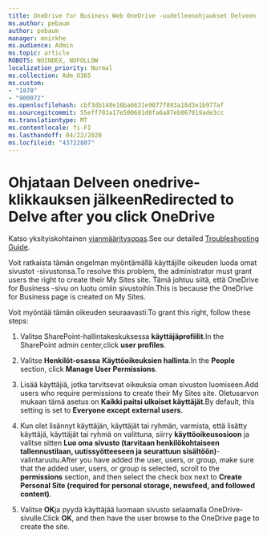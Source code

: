 ```yaml
---
title: OneDrive for Business Web OneDrive -uudelleenohjaukset Delveen
ms.author: pebaum
author: pebaum
manager: mnirkhe
ms.audience: Admin
ms.topic: article
ROBOTS: NOINDEX, NOFOLLOW
localization_priority: Normal
ms.collection: Adm_O365
ms.custom:
- "1870"
- "900072"
ms.openlocfilehash: cbf3db148e16ba6631e9077f893a18d3e1b977af
ms.sourcegitcommit: 55eff703a17e500681d8fa6a87eb067019ade3cc
ms.translationtype: MT
ms.contentlocale: fi-FI
ms.lasthandoff: 04/22/2020
ms.locfileid: "43722807"
---
```

# <a name="redirected-to-delve-after-you-click-onedrive"></a><span data-ttu-id="3c199-102">Ohjataan Delveen onedrive-klikkauksen jälkeen</span><span class="sxs-lookup"><span data-stu-id="3c199-102">Redirected to Delve after you click OneDrive</span></span>

<span data-ttu-id="3c199-103">Katso yksityiskohtainen [vianmääritysopas](https://docs.microsoft.com/sharepoint/support/sites/troubleshooting-guide-for-sites-stopped-at-provisioning).</span><span class="sxs-lookup"><span data-stu-id="3c199-103">See our detailed [Troubleshooting Guide](https://docs.microsoft.com/sharepoint/support/sites/troubleshooting-guide-for-sites-stopped-at-provisioning).</span></span>

<span data-ttu-id="3c199-104">Voit ratkaista tämän ongelman myöntämällä käyttäjille oikeuden luoda omat sivustot -sivustonsa.</span><span class="sxs-lookup"><span data-stu-id="3c199-104">To resolve this problem, the administrator must grant users the right to create their My Sites site.</span></span> <span data-ttu-id="3c199-105">Tämä johtuu siitä, että OneDrive for Business -sivu on luotu omiin sivustoihin.</span><span class="sxs-lookup"><span data-stu-id="3c199-105">This is because the OneDrive for Business page is created on My Sites.</span></span>

<span data-ttu-id="3c199-106">Voit myöntää tämän oikeuden seuraavasti:</span><span class="sxs-lookup"><span data-stu-id="3c199-106">To grant this right, follow these steps:</span></span>

1. <span data-ttu-id="3c199-107">Valitse SharePoint-hallintakeskuksessa **käyttäjäprofiilit**.</span><span class="sxs-lookup"><span data-stu-id="3c199-107">In the SharePoint admin center,click **user profiles**.</span></span>

2. <span data-ttu-id="3c199-108">Valitse **Henkilöt-osassa** **Käyttöoikeuksien hallinta**.</span><span class="sxs-lookup"><span data-stu-id="3c199-108">In the **People** section, click **Manage User Permissions**.</span></span>

3. <span data-ttu-id="3c199-109">Lisää käyttäjiä, jotka tarvitsevat oikeuksia oman sivuston luomiseen.</span><span class="sxs-lookup"><span data-stu-id="3c199-109">Add users who require permissions to create their My Sites site.</span></span> <span data-ttu-id="3c199-110">Oletusarvon mukaan tämä asetus on **Kaikki paitsi ulkoiset käyttäjät**.</span><span class="sxs-lookup"><span data-stu-id="3c199-110">By default, this setting is set to **Everyone except external users**.</span></span>

4. <span data-ttu-id="3c199-111">Kun olet lisännyt käyttäjän, käyttäjät tai ryhmän, varmista, että lisätty käyttäjä, käyttäjät tai ryhmä on valittuna, siirry **käyttöoikeusosioon** ja valitse sitten **Luo oma sivusto (tarvitaan henkilökohtaiseen tallennustilaan, uutissyötteeseen ja seurattuun sisältöön)**-valintaruutu.</span><span class="sxs-lookup"><span data-stu-id="3c199-111">After you have added the user, users, or group, make sure that the added user, users, or group is selected, scroll to the **permissions** section, and then select the check box next to **Create Personal Site (required for personal storage, newsfeed, and followed content)**.</span></span>

5. <span data-ttu-id="3c199-112">Valitse **OK**ja pyydä käyttäjää luomaan sivusto selaamalla OneDrive-sivulle.</span><span class="sxs-lookup"><span data-stu-id="3c199-112">Click **OK**, and then have the user browse to the OneDrive page to create the site.</span></span>
